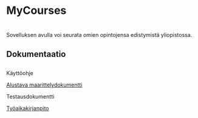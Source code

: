 # MyCourses<h1>

Sovelluksen avulla voi seurata omien opintojensa edistymistä yliopistossa.

## Dokumentaatio<h2>

Käyttöohje

[Alustava maarittelydokumentti](https://github.com/olgaviho/otm-harjoitustyo/blob/master/dokumentointi/maarittelydokumentti.md)

Testausdokumentti

[Työaikakirjanpito](https://github.com/olgaviho/otm-harjoitustyo/blob/master/dokumentointi/tyoaikakirjanpito.md)
